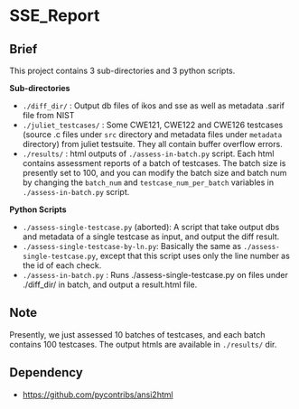# SSE_Report
## Brief
This project contains 3 sub-directories and 3 python scripts.

**Sub-directories**
- `./diff_dir/` : Output db files of ikos and sse as well as metadata .sarif file from NIST
- `./juliet_testcases/` : Some CWE121, CWE122 and CWE126 testcases (source .c files under `src` directory and metadata files under `metadata` directory) from juliet testsuite. They all contain buffer overflow errors.
- `./results/` : html outputs of `./assess-in-batch.py` script. Each html contains assessment reports of a batch of testcases. The batch size is presently set to 100, and you can modify the batch size and batch num by changing the `batch_num` and `testcase_num_per_batch` variables in `./assess-in-batch.py` script.

**Python Scripts**
- `./assess-single-testcase.py` (aborted): A script that take output dbs and metadata of a single testcase as input, and output the diff result.
- `./assess-single-testcase-by-ln.py`: Basically the same as `./assess-single-testcase.py`, except that this script uses only the line number as the id of each check.
- `./assess-in-batch.py` : Runs ./assess-single-testcase.py on files under ./diff_dir/ in batch, and output a result.html file.

## Note
Presently, we just assessed 10 batches of testcases, and each batch contains 100 testcases. The output htmls are available in `./results/` dir.

## Dependency
- https://github.com/pycontribs/ansi2html

